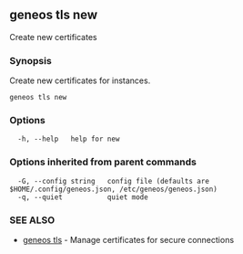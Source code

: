 ## geneos tls new

Create new certificates

### Synopsis

Create new certificates for instances.

```
geneos tls new
```

### Options

```
  -h, --help   help for new
```

### Options inherited from parent commands

```
  -G, --config string   config file (defaults are $HOME/.config/geneos.json, /etc/geneos/geneos.json)
  -q, --quiet           quiet mode
```

### SEE ALSO

* [geneos tls](geneos_tls.md)	 - Manage certificates for secure connections

